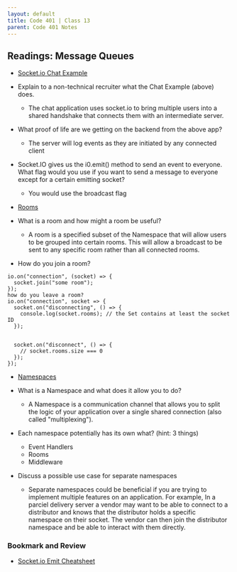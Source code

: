 ```yaml
---
layout: default
title: Code 401 | Class 13
parent: Code 401 Notes
---
```


## Readings: Message Queues

* [Socket.io Chat Example](https://socket.io/get-started/chat/)

* Explain to a non-technical recruiter what the Chat Example (above) does.
  * The chat application uses socket.io to bring multiple users into a shared handshake that connects them with an intermediate server.
* What proof of life are we getting on the backend from the above app?
  * The server will log events as they are initiated by any connected client
* Socket.IO gives us the i0.emit() method to send an event to everyone. What flag would you use if you want to send a message to everyone except for a certain emitting socket?
  * You would use the broadcast flag
* [Rooms](https://socket.io/docs/v4/rooms)

* What is a room and how might a room be useful?
  * A room is a specified subset of the Namespace that will allow users to be grouped into certain rooms. This will allow a broadcast to be sent to any specific room rather than all connected rooms.
* How do you join a room?

```JS
io.on("connection", (socket) => {
  socket.join("some room");
});
how do you leave a room?
io.on("connection", socket => {
  socket.on("disconnecting", () => {
    console.log(socket.rooms); // the Set contains at least the socket ID
  });


  socket.on("disconnect", () => {
    // socket.rooms.size === 0
  });
});
```

* [Namespaces](https://socket.io/docs/v4/namespaces/)

* What is a Namespace and what does it allow you to do?
  * A Namespace is a communication channel that allows you to split the logic of your application over a single shared connection (also called "multiplexing").
* Each namespace potentially has its own what? (hint: 3 things)
  * Event Handlers
  * Rooms
  * Middleware
* Discuss a possible use case for separate namespaces
  * Separate namespaces could be beneficial if you are trying to implement multiple features on an application. For example, In a parciel delivery server a vendor may want to be able to connect to a distributor and knows that the distributor holds a specific namespace on their socket. The vendor can then join the distributor namespace and be able to interact with them directly.
  
### Bookmark and Review

* [Socket.io Emit Cheatsheet](https://socket.io/docs/v4/emit-cheatsheet/)
